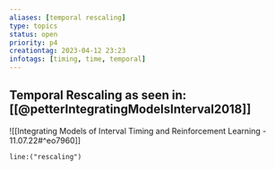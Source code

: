```yaml
---
aliases: [temporal rescaling]
type: topics
status: open
priority: p4
creationtag: 2023-04-12 23:23
infotags: [timing, time, temporal]
---
```


## Temporal Rescaling as seen in: [[@petterIntegratingModelsInterval2018]]  

![[Integrating Models of Interval Timing and Reinforcement Learning - 11.07.22#^eo7960]]


```query 
line:("rescaling")
```